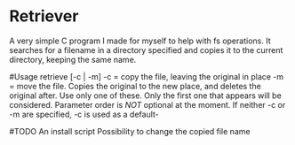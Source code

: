 # Retriever
A very simple C program I made for myself to help with fs operations. It searches for a filename in a directory specified and copies it to the current directory, keeping the same name.

#Usage
  retrieve <DirectoryToSearch> <FileName> [-c | -m]
  -c = copy the file, leaving the original in place
  -m = move the file. Copies the original to the new place, and deletes the original after.
  Use only one of these. Only the first one that appears will be considered. 
  Parameter order is *NOT* optional at the moment. 
  If neither -c or -m are specified, -c is used as a default-
  
#TODO
  An install script
  Possibility to change the copied file name
